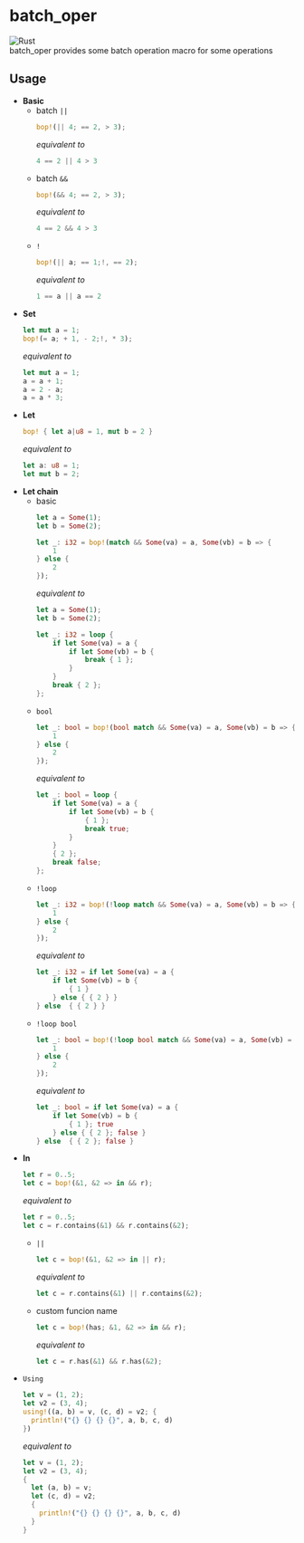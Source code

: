 # batch_oper
![Rust](https://github.com/BatchOperator/BatchOperRust/workflows/Rust/badge.svg)  
batch_oper provides some batch operation macro for some operations
## Usage
- **Basic**  
  - batch `||`  
    ```rust  
    bop!(|| 4; == 2, > 3);
    ```
    *equivalent to*
    ```rust
    4 == 2 || 4 > 3
    ```
  - batch `&&`  
    ```rust  
    bop!(&& 4; == 2, > 3);
    ```
    *equivalent to*
    ```rust
    4 == 2 && 4 > 3
    ```
  - `!`
    ```rust
    bop!(|| a; == 1;!, == 2);
    ```
    *equivalent to*
    ```rust
    1 == a || a == 2
    ```
- **Set**
  ```rust
  let mut a = 1;
  bop!(= a; + 1, - 2;!, * 3);
  ```
  *equivalent to*
  ```rust
  let mut a = 1;
  a = a + 1;
  a = 2 - a;
  a = a * 3;
  ```
- **Let**
  ```rust
  bop! { let a|u8 = 1, mut b = 2 }
  ```
  *equivalent to*
  ```rust
  let a: u8 = 1;
  let mut b = 2;
  ```
- **Let chain**
  - basic
    ```rust
    let a = Some(1);
    let b = Some(2);

    let _: i32 = bop!(match && Some(va) = a, Some(vb) = b => {
        1
    } else {
        2
    });
    ```
    *equivalent to*
    ```rust
    let a = Some(1);
    let b = Some(2);

    let _: i32 = loop {
        if let Some(va) = a {
            if let Some(vb) = b {
                break { 1 };
            }
        }
        break { 2 };
    };
    ```
  - `bool`
    ```rust
    let _: bool = bop!(bool match && Some(va) = a, Some(vb) = b => {
        1
    } else {
        2
    });
    ```
    *equivalent to*
    ```rust
    let _: bool = loop {
        if let Some(va) = a {
            if let Some(vb) = b {
                { 1 };
                break true;
            }
        }
        { 2 };
        break false;
    };
    ```
  - `!loop`
    ```rust
    let _: i32 = bop!(!loop match && Some(va) = a, Some(vb) = b => {
        1
    } else {
        2
    });
    ```
    *equivalent to*
    ```rust
    let _: i32 = if let Some(va) = a {
        if let Some(vb) = b {
            { 1 }
        } else { { 2 } }
    } else  { { 2 } }
    ```
  - `!loop bool`
    ```rust
    let _: bool = bop!(!loop bool match && Some(va) = a, Some(vb) = b => {
        1
    } else {
        2
    });
    ```
    *equivalent to*
    ```rust
    let _: bool = if let Some(va) = a {
        if let Some(vb) = b {
            { 1 }; true
        } else { { 2 }; false }
    } else  { { 2 }; false }
    ```
- **In**
  ```rust
  let r = 0..5;
  let c = bop!(&1, &2 => in && r);
  ```
  *equivalent to*
  ```rust
  let r = 0..5;
  let c = r.contains(&1) && r.contains(&2);
  ```
  - `||`
    ```rust
    let c = bop!(&1, &2 => in || r);
    ```
    *equivalent to*
    ```rust
    let c = r.contains(&1) || r.contains(&2);
    ```
  - custom funcion name
    ```rust
    let c = bop!(has; &1, &2 => in && r);
    ```
    *equivalent to*
    ```rust
    let c = r.has(&1) && r.has(&2);
    ```
- `Using`
  ```rust
  let v = (1, 2);
  let v2 = (3, 4);
  using!((a, b) = v, (c, d) = v2; {
    println!("{} {} {} {}", a, b, c, d)
  })
  ```
  *equivalent to*
  ```rust
  let v = (1, 2);
  let v2 = (3, 4);
  {
    let (a, b) = v;
    let (c, d) = v2;
    {
      println!("{} {} {} {}", a, b, c, d)
    }
  }
  ```
